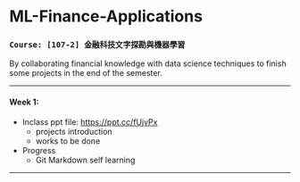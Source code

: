 # ML-Finance-Applications
### **`Course: [107-2] 金融科技文字探勘與機器學習`**  

   By collaborating financial knowledge with data science techniques to finish some projects in the end of the semester. 
  
***
#### Week 1: 
- Inclass ppt file: https://ppt.cc/fUjvPx
  - projects introduction
  - works to be done
- Progress
  - Git Markdown self learning
  
***
